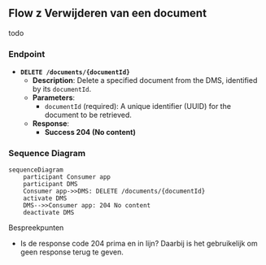 ## Flow z Verwijderen van een document
todo

### Endpoint

- **`DELETE /documents/{documentId}`**
  - **Description**: Delete a specified document from the DMS, identified by its `documentId`.
  - **Parameters**: 
    - `documentId` (required): A unique identifier (UUID) for the document to be retrieved.
  - **Response**:
    - **Success 204 (No content)**

### Sequence Diagram

```mermaid
sequenceDiagram
    participant Consumer app
    participant DMS
    Consumer app->>DMS: DELETE /documents/{documentId}
    activate DMS
    DMS-->>Consumer app: 204 No content
    deactivate DMS
```

Bespreekpunten
- Is de response code 204 prima en in lijn? Daarbij is het gebruikelijk om geen response terug te geven.
